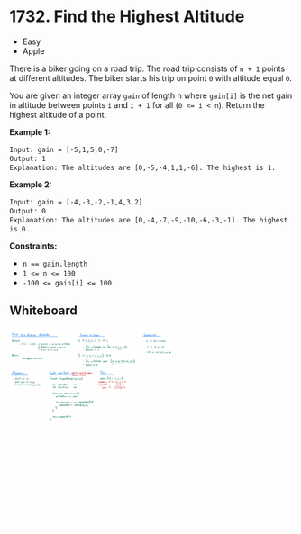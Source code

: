 # 1732. Find the Highest Altitude
- Easy
- Apple

There is a biker going on a road trip. The road trip consists of `n + 1` points
at different altitudes. The biker starts his trip on point `0` with altitude
equal `0`.

You are given an integer array `gain` of length n where `gain[i]` is the net
gain in altitude between points `i` and `i + 1` for all (`0 <= i < n`). Return
the highest altitude of a point.

**Example 1:**
```
Input: gain = [-5,1,5,0,-7]
Output: 1
Explanation: The altitudes are [0,-5,-4,1,1,-6]. The highest is 1.
```

**Example 2:**
```
Input: gain = [-4,-3,-2,-1,4,3,2]
Output: 0
Explanation: The altitudes are [0,-4,-7,-9,-10,-6,-3,-1]. The highest is 0.
```

**Constraints:**
- `n == gain.length`
- `1 <= n <= 100`
- `-100 <= gain[i] <= 100`

## Whiteboard
![Whiteboard Image][whiteboard-image]

<!-- Refs -->
[whiteboard-image]: whiteboard.jpg
